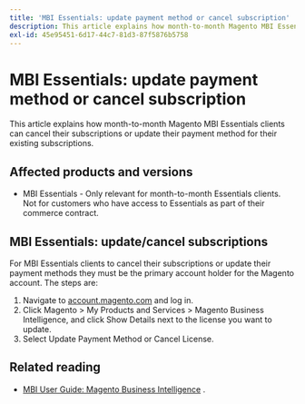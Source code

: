 ```yaml
---
title: 'MBI Essentials: update payment method or cancel subscription'
description: This article explains how month-to-month Magento MBI Essentials clients can cancel their subscriptions or update their payment method for their existing subscriptions.
exl-id: 45e95451-6d17-44c7-81d3-87f5876b5758
---
```

# MBI Essentials: update payment method or cancel subscription

This article explains how month-to-month Magento MBI Essentials clients can cancel their subscriptions or update their payment method for their existing subscriptions.

## Affected products and versions

* MBI Essentials - Only relevant for month-to-month Essentials clients. Not for customers who have access to Essentials as part of their commerce contract.

## MBI Essentials: update/cancel subscriptions

For MBI Essentials clients to cancel their subscriptions or update their payment methods they must be the primary account holder for the Magento account. The steps are:

1. Navigate to [account.magento.com](https://account.magento.com) and log in.
1. Click Magento > My Products and Services > Magento Business Intelligence, and click Show Details next to the license you want to update.
1. Select Update Payment Method or Cancel License.

## Related reading

* [MBI User Guide: Magento Business Intelligence](https://docs.magento.com/mbi/) .
